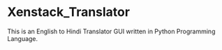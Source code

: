 # Xenstack_Translator
This is an English to Hindi Translator GUI written in Python Programming Language.

